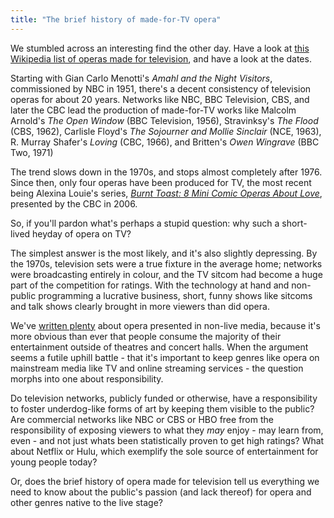 ```yaml
---
title: "The brief history of made-for-TV opera"
---
```


We stumbled across an interesting find the other day. Have a look at [this Wikipedia list of operas made for television](https://en.wikipedia.org/wiki/List_of_television_operas), and have a look at the dates.

Starting with Gian Carlo Menotti's *Amahl and the Night Visitors*, commissioned by NBC in 1951, there's a decent consistency of television operas for about 20 years. Networks like NBC, BBC Television, CBS, and later the CBC lead the production of made-for-TV works like Malcolm Arnold's *The Open Window* (BBC Television, 1956), Stravinksy's *The Flood* (CBS, 1962), Carlisle Floyd's *The Sojourner and Mollie Sinclair* (NCE, 1963), R. Murray Shafer's *Loving* (CBC, 1966), and Britten's *Owen Wingrave* (BBC Two, 1971)

The trend slows down in the 1970s, and stops almost completely after 1976. Since then, only four operas have been produced for TV, the most recent being Alexina Louie's series, [*Burnt Toast: 8 Mini Comic Operas About Love*](/colin-mochrie-russell-braun-and-operagrams/), presented by the CBC in 2006.

So, if you'll pardon what's perhaps a stupid question: why such a short-lived heyday of opera on TV?

The simplest answer is the most likely, and it's also slightly depressing. By the 1970s, television sets were a true fixture in the average home; networks were broadcasting entirely in colour, and the TV sitcom had become a huge part of the competition for ratings. With the technology at hand and non-public programming a lucrative business, short, funny shows like sitcoms and talk shows clearly brought in more viewers than did opera.

We've [written plenty](/netflix-why-not-opera/) about opera presented in non-live media, because it's more obvious than ever that people consume the majority of their entertainment outside of theatres and concert halls. When the argument seems a futile uphill battle - that it's important to keep genres like opera on mainstream media like TV and online streaming services - the question morphs into one about responsibility.

Do television networks, publicly funded or otherwise, have a responsibility to foster underdog-like forms of art by keeping them visible to the public? Are commercial networks like NBC or CBS or HBO free from the responsibility of exposing viewers to what they *may* enjoy - may learn from, even - and not just whats been statistically proven to get high ratings? What about Netflix or Hulu, which exemplify the sole source of entertainment for young people today?

Or, does the brief history of opera made for television tell us everything we need to know about the public's passion (and lack thereof) for opera and other genres native to the live stage?
